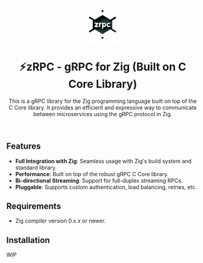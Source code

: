 <h1 align="center">
   <img src="logo.png" width="20%" height="20%" alt="zRPC logo" title="zRPC logo">
  <br><br>
  ⚡zRPC - gRPC for Zig (Built on C Core Library)
</h1>
<div align="center">
This is a gRPC library for the Zig programming language built on top of the C Core library. It provides an efficient and expressive way to communicate between microservices using the gRPC protocol in Zig.
</div>
<br><br>

## Features

- **Full Integration with Zig**: Seamless usage with Zig's build system and standard library.
- **Performance**: Built on top of the robust gRPC C Core library.
- **Bi-directional Streaming**: Support for full-duplex streaming RPCs.
- **Pluggable**: Supports custom authentication, load balancing, retries, etc.

## Requirements

- Zig compiler version 0.x.x or newer.

## Installation


WIP
